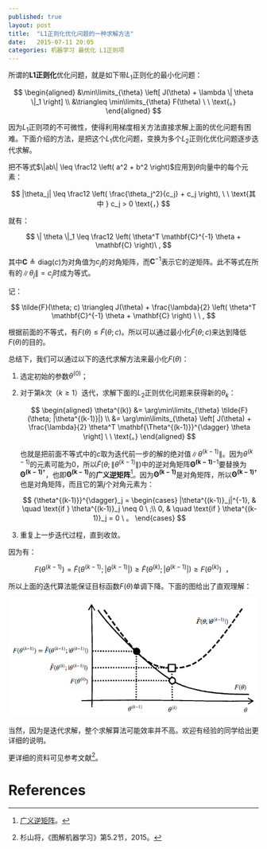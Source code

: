 ```yaml
---
published: true
layout: post
title:  "L1正则化优化问题的一种求解方法"
date:   2015-07-11 20:05
categories: 机器学习 最优化 L1正则项
---
```


所谓的**L1正则化**优化问题，就是如下带$L_1$正则化的最小化问题：

$$
\begin{aligned}
&\min\limits_{\theta} \left[ J(\theta) + \lambda \| \theta \|_1 \right] \\
&\triangleq \min\limits_{\theta} F(\theta) \ \ \text{。} 
\end{aligned}
$$

因为$L_1$正则项的不可微性，使得利用梯度相关方法直接求解上面的优化问题有困难。下面介绍的方法，是把这个$L_1$优化问题，变换为多个$L_2$正则化优化问题逐步迭代求解。

把不等式$\|ab\| \leq \frac12 \left( a^2 + b^2 \right)$应用到$\theta$向量中的每个元素：

$$
|\theta_j| \leq \frac12 \left( \frac{\theta_j^2}{c_j} + c_j \right), \ \ \text{其中 } c_j > 0 \text{，}
$$

就有：

$$
\| \theta \|_1 \leq \frac12 \left( \theta^T \mathbf{C}^{-1} \theta + \mathbf{C} \right)\ ,
$$

其中$\mathbf{C}\triangleq \text{diag}(c)$为对角值为$c_j$的对角矩阵，而$\mathbf{C}^{-1}$表示它的逆矩阵。此不等式在所有的$\|\theta_j\| = c_j$时成为等式。

记：

$$
\tilde{F}(\theta; c) \triangleq J(\theta) + \frac{\lambda}{2} \left( \theta^T \mathbf{C}^{-1} \theta + \mathbf{C} \right) \ \ ,
$$

根据前面的不等式，有$F(\theta) \leq \tilde{F}(\theta; c)$。所以可以通过最小化$\tilde{F}(\theta; c)$来达到降低$F(\theta)$的目的。

总结下，我们可以通过以下的迭代求解方法来最小化$F(\theta)$：

1. 选定初始的参数$\theta^{(0)}$；
2. 对于第$k$次（$k \geq 1$）迭代，求解下面的$L_2$正则优化问题来获得新的$\theta_k$：
	
	$$
	\begin{aligned}
	\theta^{(k)} &= \arg\min\limits_{\theta} \tilde{F}(\theta; |\theta^{(k-1)}|) \\
	&= \arg\min\limits_{\theta} \left[ J(\theta) + \frac{\lambda}{2} \theta^T \mathbf{\Theta^{(k-1)}}^{\dagger} \theta \right]
	\ \ \text{。}
	\end{aligned}
	$$
	
	也就是把前面不等式中的$c$取为迭代前一步的解的绝对值$\|\theta^{(k-1)}\|$。因为$\theta^{(k-1)}$的元素可能为0，所以$\tilde{F}(\theta; \|\theta^{(k-1)}\|)$中的逆对角矩阵$\mathbf{\Theta^{(k-1)}}^{-1}$要替换为$\mathbf{\Theta^{(k-1)}}^{\dagger}$，也即$\mathbf{\Theta^{(k-1)}}$的**广义逆矩阵**[^g_inverse_matrix]。因为$\mathbf{\Theta^{(k-1)}}$是对角矩阵，所以$\mathbf{\Theta^{(k-1)}}^{\dagger}$也是对角矩阵，而且它的第$j$个对角元素为：
	
	$$
	{\theta^{(k-1)}}^{\dagger}_j = \begin{cases} |\theta^{(k-1)}_j|^{-1}, & \quad \text{if } \theta^{(k-1)}_j \neq 0 \ ;\\ 
	0, & \quad \text{if } \theta^{(k-1)}_j = 0  \ 。
	\end{cases}
	$$
	
3. 重复上一步迭代过程，直到收敛。

因为有：
	
$$
F(\theta^{(k-1)}) = \tilde{F}(\theta^{(k-1)}; |\theta^{(k-1)}|) \geq \tilde{F}(\theta^{(k)}; |\theta^{(k-1)}|) \geq F(\theta^{(k)}) \ \ \text{，}
$$
	
所以上面的迭代算法能保证目标函数$F(\theta)$单调下降。下面的图给出了直观理解：

![迭代算法直观解释][l1tol2]

当然，因为是迭代求解，整个求解算法可能效率并不高。欢迎有经验的同学给出更详细的说明。


更详细的资料可见参考文献[^graph_ml]。


[l1tol2]: /images/l1tol2.png "迭代算法直观解释"

# References

[^g_inverse_matrix]: [广义逆矩阵](http://baike.baidu.com/view/2597901.htm)。
[^graph_ml]: 杉山将，《图解机器学习》第5.2节，2015。




